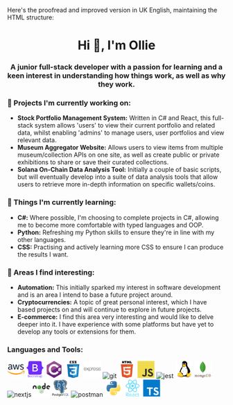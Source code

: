 Here's the proofread and improved version in UK English, maintaining the HTML structure:

<h1 align="center">Hi 👋, I'm Ollie</h1>
<h3 align="center">A junior full-stack developer with a passion for learning and a keen interest in understanding how things work, as well as why they work.</h3>

<h3>🔭 Projects I'm currently working on:</h3>

<ul>
  <li><strong>Stock Portfolio Management System:</strong> Written in C# and React, this full-stack system allows 'users' to view their current portfolio and related data, whilst enabling 'admins' to manage users, user portfolios and view relevant data.</li>
  <li><strong>Museum Aggregator Website:</strong> Allows users to view items from multiple museum/collection APIs on one site, as well as create public or private exhibitions to share or save their curated collections.</li>
  <li><strong>Solana On-Chain Data Analysis Tool:</strong> Initially a couple of basic scripts, but will eventually develop into a suite of data analysis tools that allow users to retrieve more in-depth information on specific wallets/coins.</li>
</ul>

<h3>🌱 Things I'm currently learning:</h3>

<ul>
  <li><strong>C#:</strong> Where possible, I'm choosing to complete projects in C#, allowing me to become more comfortable with typed languages and OOP.</li>
  <li><strong>Python:</strong> Refreshing my Python skills to ensure they're in line with my other languages.</li>
  <li><strong>CSS:</strong> Practising and actively learning more CSS to ensure I can produce the results I want.</li>
</ul>

<h3>💬 Areas I find interesting:</h3>

<ul>
  <li><strong>Automation:</strong> This initially sparked my interest in software development and is an area I intend to base a future project around.</li>
  <li><strong>Cryptocurrencies:</strong> A topic of great personal interest, which I have based projects on and will continue to explore in future projects.</li>
  <li><strong>E-commerce:</strong> I find this area very interesting and would like to delve deeper into it. I have experience with some platforms but have yet to develop any tools or extensions for them.</li>
</ul>

<p align="left">
</p>

<h3 align="left">Languages and Tools:</h3>
<p align="left"> <img src="https://raw.githubusercontent.com/devicons/devicon/master/icons/amazonwebservices/amazonwebservices-original-wordmark.svg" alt="aws" width="40" height="40"/> <img src="https://raw.githubusercontent.com/devicons/devicon/master/icons/bootstrap/bootstrap-plain-wordmark.svg" alt="bootstrap" width="40" height="40"/> <img src="https://raw.githubusercontent.com/devicons/devicon/master/icons/csharp/csharp-original.svg" alt="csharp" width="40" height="40"/> <img src="https://raw.githubusercontent.com/devicons/devicon/master/icons/css3/css3-original-wordmark.svg" alt="css3" width="40" height="40"/> <img src="https://raw.githubusercontent.com/devicons/devicon/master/icons/express/express-original-wordmark.svg" alt="express" width="40" height="40"/> <img src="https://www.vectorlogo.zone/logos/git-scm/git-scm-icon.svg" alt="git" width="40" height="40"/> <img src="https://raw.githubusercontent.com/devicons/devicon/master/icons/html5/html5-original-wordmark.svg" alt="html5" width="40" height="40"/> <img src="https://raw.githubusercontent.com/devicons/devicon/master/icons/javascript/javascript-original.svg" alt="javascript" width="40" height="40"/> <img src="https://www.vectorlogo.zone/logos/jestjsio/jestjsio-icon.svg" alt="jest" width="40" height="40"/> <img src="https://raw.githubusercontent.com/devicons/devicon/master/icons/linux/linux-original.svg" alt="linux" width="40" height="40"/> <img src="https://raw.githubusercontent.com/devicons/devicon/master/icons/mongodb/mongodb-original-wordmark.svg" alt="mongodb" width="40" height="40"/> <img src="https://cdn.worldvectorlogo.com/logos/nextjs-2.svg" alt="nextjs" width="40" height="40"/> <img src="https://raw.githubusercontent.com/devicons/devicon/master/icons/nodejs/nodejs-original-wordmark.svg" alt="nodejs" width="40" height="40"/> <img src="https://raw.githubusercontent.com/devicons/devicon/master/icons/postgresql/postgresql-original-wordmark.svg" alt="postgresql" width="40" height="40"/> <img src="https://www.vectorlogo.zone/logos/getpostman/getpostman-icon.svg" alt="postman" width="40" height="40"/> <img src="https://raw.githubusercontent.com/devicons/devicon/master/icons/python/python-original.svg" alt="python" width="40" height="40"/> <img src="https://raw.githubusercontent.com/devicons/devicon/master/icons/react/react-original-wordmark.svg" alt="react" width="40" height="40"/> <img src="https://raw.githubusercontent.com/devicons/devicon/master/icons/typescript/typescript-original.svg" alt="typescript" width="40" height="40"/> </p>
